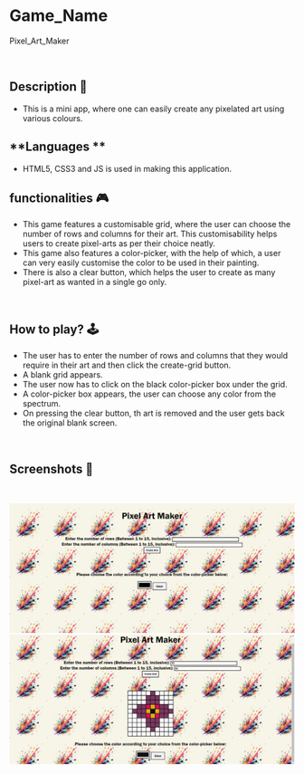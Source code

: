 # **Game_Name** 

Pixel_Art_Maker

<br>

## **Description 📃**

- This is a mini app, where one can easily create any pixelated art using various colours.

## **Languages **

- HTML5, CSS3 and JS is used in making this application.


## **functionalities 🎮**

- This game features a customisable grid, where the user can choose the number of rows and columns for their art. This customisability helps users to create pixel-arts as per their choice neatly.
- This game also features a color-picker, with the help of which, a user can very easily customise the color to be used in their painting.
- There is also a clear button, which helps the user to create as many pixel-art as wanted in a single go only.
<br>

## **How to play? 🕹️**

- The user has to enter the number of rows and columns that they would require in their art and then click the create-grid button.
- A blank grid appears.
- The user now has to click on the black color-picker box under the grid.
- A color-picker box appears, the user can choose any color from the spectrum.
- On pressing the clear button, th art is removed and the user gets back the original blank screen.

<br>

## **Screenshots 📸**

<br>

![image](Screenshot_initial.png)
![image](Screenshot_final.png)

<br>